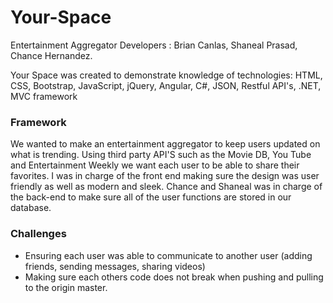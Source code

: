 # Your-Space
Entertainment Aggregator
Developers : Brian Canlas, Shaneal Prasad, Chance Hernandez.

Your Space was created to demonstrate knowledge of technologies: HTML, CSS, Bootstrap, JavaScript, jQuery, Angular, C#, JSON, Restful API's,
.NET, MVC framework

### Framework 

We wanted to make an entertainment aggregator to keep users updated on what is trending. Using third party API'S such as the Movie DB, You Tube
and Entertainment Weekly we want each user to be able to share their favorites. I was in charge of the front end making sure the design was 
user friendly as well as modern and sleek. Chance and Shaneal was in charge of the back-end to make sure all of the user functions are stored
in our database.

### Challenges
- Ensuring each user was able to communicate to another user (adding friends, sending messages, sharing videos)
- Making sure each others code does not break when pushing and pulling to the origin master.

